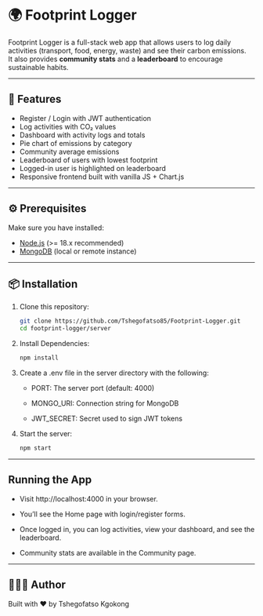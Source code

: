 # 🌍 Footprint Logger

Footprint Logger is a full-stack web app that allows users to log daily activities (transport, food, energy, waste) and see their carbon emissions.  
It also provides **community stats** and a **leaderboard** to encourage sustainable habits.

---

## 🚀 Features

- Register / Login with JWT authentication
- Log activities with CO₂ values
- Dashboard with activity logs and totals
- Pie chart of emissions by category
- Community average emissions
- Leaderboard of users with lowest footprint
- Logged-in user is highlighted on leaderboard
- Responsive frontend built with vanilla JS + Chart.js

---

## ⚙️ Prerequisites

Make sure you have installed:

- [Node.js](https://nodejs.org/) (>= 18.x recommended)
- [MongoDB](https://www.mongodb.com/) (local or remote instance)

---

## 📦 Installation

1. Clone this repository:

   ```bash
   git clone https://github.com/Tshegofatso85/Footprint-Logger.git
   cd footprint-logger/server

   ```

2. Install Dependencies:

   ```bash
   npm install

   ```

3. Create a .env file in the server directory with the following:

   - PORT: The server port (default: 4000)

   - MONGO_URI: Connection string for MongoDB

   - JWT_SECRET: Secret used to sign JWT tokens

4. Start the server:

   ```bash
   npm start
   ```

---

## Running the App

- Visit http://localhost:4000 in your browser.

- You’ll see the Home page with login/register forms.

- Once logged in, you can log activities, view your dashboard, and see the leaderboard.

- Community stats are available in the Community page.

---

## 👩🏽‍💻 Author

Built with ❤️ by Tshegofatso Kgokong
